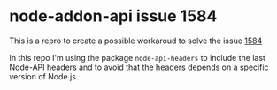 # node-addon-api issue 1584

This is a repro to create a possible workaroud to solve the issue [1584](https://github.com/nodejs/node-addon-api/issues/1584)

In this repo I'm using the package `node-api-headers` to include the last Node-API headers and to avoid that the headers depends on a specific version of Node.js.

